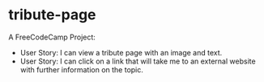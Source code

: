 # tribute-page
A FreeCodeCamp Project:
- User Story: I can view a tribute page with an image and text.
- User Story: I can click on a link that will take me to an external website with further information on the topic.
